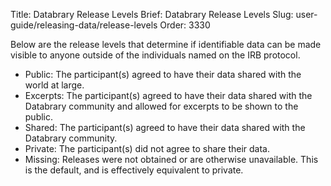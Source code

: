 Title: Databrary Release Levels
Brief: Databrary Release Levels
Slug: user-guide/releasing-data/release-levels
Order: 3330

Below are the release levels that determine if identifiable data can be made visible to anyone outside of the individuals named on the IRB protocol.

- Public: The participant(s) agreed to have their data shared with the world at large.
- Excerpts: The participant(s) agreed to have their data shared with the Databrary community and allowed for excerpts to be shown to the public.
- Shared: The participant(s) agreed to have their data shared with the Databrary community.
- Private: The participant(s) did not agree to share their data.
- Missing: Releases were not obtained or are otherwise unavailable. This is the default, and is effectively equivalent to private.

